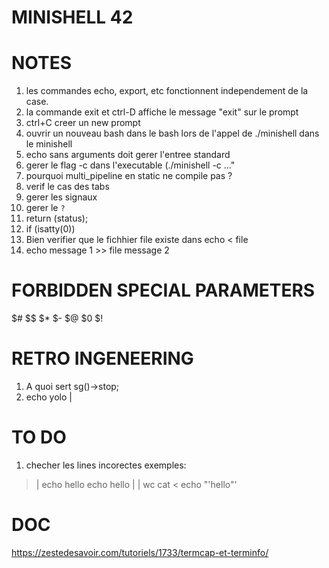 # MINISHELL 42

# NOTES

1. les commandes echo, export, etc fonctionnent independement de la case.
2. la commande exit et ctrl-D affiche le message "exit" sur le prompt
7. ctrl+C creer un new prompt
3. ouvrir un nouveau bash dans le bash lors de l'appel de ./minishell dans le minishell
4. echo sans arguments doit gerer l'entree standard
5. gerer le flag -c dans l'executable (./minishell -c ..."
6. pourquoi multi_pipeline en static ne compile pas ?
7. verif le cas des tabs
8. gerer les signaux
9. gerer le `?`
10. return (status);
11. if (isatty(0))
12. Bien verifier que le fichhier file existe dans echo < file
13. echo message 1 >> file message 2


# FORBIDDEN SPECIAL PARAMETERS 

$#
$$
$*
$-
$@
$0
$!

# RETRO INGENEERING

1. A quoi sert sg()->stop;
2. echo yolo |


# TO DO

1. checher les lines incorectes
exemples:
>	| echo hello
>	echo hello | | wc
>	cat <
> 	echo "'hello"'



# DOC

https://zestedesavoir.com/tutoriels/1733/termcap-et-terminfo/